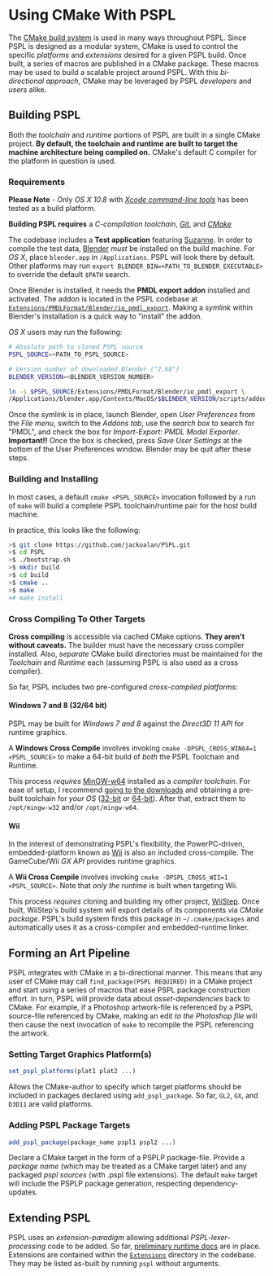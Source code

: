 Using CMake With PSPL
=====================

The [CMake build system](http://www.cmake.org) is used in many
ways throughout PSPL. Since PSPL is designed as a modular system,
CMake is used to control the specific *platforms* and *extensions*
desired for a given PSPL build. Once built, a series of macros are
published in a CMake package. These macros may be used to build a
scalable project around PSPL. With this *bi-directional approach*, 
CMake may be leveraged by PSPL *developers* and *users* alike.


Building PSPL
-------------

Both the *toolchain* and *runtime* portions of PSPL are built in a
single CMake project. **By default, the toolchain and runtime are built
to target the machine architecture being compiled on.** CMake's
default C compiler for the platform in question is used. 

### Requirements

**Please Note** - Only *OS X 10.8* with [*Xcode command-line tools*](https://developer.apple.com/downloads) 
has been tested as a build platform.

**Building PSPL requires** a *C-compilation toolchain*, [*Git*](http://git-scm.com), and [*CMake*](http://cmake.org)

The codebase includes a **Test application** featuring
[Suzanne](http://en.wikipedia.org/wiki/Blender_%28software%29#Suzanne).
In order to compile the test data, [Blender](http://blender.org) *must*
be installed on the build machine. For *OS X*, place `blender.app` in `/Applications`.
PSPL will look there by default. Other platforms may run `export BLENDER_BIN=<PATH_TO_BLENDER_EXECUTABLE>`
to override the default `$PATH` search.

Once Blender is installed, it needs the **PMDL export addon** installed and activated. 
The addon is located in the PSPL codebase at
[`Extensions/PMDLFormat/Blender/io_pmdl_export`](https://github.com/jackoalan/PSPL/tree/master/Extensions/PMDLFormat/Blender/io_pmdl_export).
Making a *symlink* within Blender's installation is a quick way to "install" the addon.

*OS X* users may run the following:
```sh
# Absolute path to cloned PSPL source
PSPL_SOURCE=<PATH_TO_PSPL_SOURCE>

# Version number of downloaded Blender ("2.68")
BLENDER_VERSION=<BLENDER_VERSION_NUMBER>

ln -s $PSPL_SOURCE/Extensions/PMDLFormat/Blender/io_pmdl_export \
/Applications/blender.app/Contents/MacOS/$BLENDER_VERSION/scripts/addons/
```

Once the symlink is in place, launch Blender, open *User Preferences* from the *File menu*,
switch to the *Addons tab*, use the *search box* to search for "PMDL", and check the box
for *Import-Export: PMDL Model Exporter*.
**Important!!** Once the box is checked, press *Save User Settings* at the bottom of the User Preferences window.
Blender may be quit after these steps.


### Building and Installing

In most cases, a default `cmake <PSPL_SOURCE>` invocation followed by a run 
of `make` will build a complete PSPL toolchain/runtime pair for the host 
build machine. 

In practice, this looks like the following:
```sh
>$ git clone https://github.com/jackoalan/PSPL.git
>$ cd PSPL
>$ ./bootstrap.sh
>$ mkdir build
>$ cd build
>$ cmake ..
>$ make
># make install
```


### Cross Compiling To Other Targets

**Cross compiling** is accessible via cached CMake options. 
**They aren't without caveats.** The builder must have the necessary
cross compiler installed. Also, *separate* CMake build directories
must be maintained for the *Toolchain* and *Runtime* each 
(assuming PSPL is also used as a cross compiler).


So far, PSPL includes two pre-configured *cross-compiled platforms*:

#### Windows 7 and 8 (32/64 bit)

PSPL may be built for *Windows 7 and 8* against the *Direct3D 11 API* for runtime graphics.

A **Windows Cross Compile** involves invoking `cmake -DPSPL_CROSS_WIN64=1 <PSPL_SOURCE>` to make
a 64-bit build of *both* the PSPL Toolchain and Runtime.

This process *requires* [MinGW-w64](http://mingw-w64.sourceforge.net) installed as a *compiler toolchain*. 
For ease of setup, I recommend [going to the downloads](http://sourceforge.net/projects/mingw-w64/files/)
and obtaining a pre-built toolchain for *your OS* 
([32-bit](http://sourceforge.net/projects/mingw-w64/files/Toolchains%20targetting%20Win32/) 
or [64-bit](http://sourceforge.net/projects/mingw-w64/files/Toolchains%20targetting%20Win64/)).
After that, extract them to `/opt/mingw-w32` and/or `/opt/mingw-w64`.

#### Wii

In the interest of demonstrating PSPL's flexibility, the PowerPC-driven, embedded-platform
known as [Wii](http://en.wikipedia.org/wiki/Wii) is also an included cross-compile. The 
GameCube/Wii *GX API* provides runtime graphics.

A **Wii Cross Compile** involves invoking `cmake -DPSPL_CROSS_WII=1 <PSPL_SOURCE>`.
Note that *only the runtime* is built when targeting Wii.

This process *requires* cloning and building my other project, [WiiStep](https://github.com/jackoalan/WiiStep).
Once built, WiiStep's build system will export details of its components via *CMake package*.
PSPL's build system finds this package in `~/.cmake/packages` and automatically uses it
as a cross-compiler and embedded-runtime linker.



Forming an Art Pipeline
-----------------------

PSPL integrates with CMake in a bi-directional manner. This means that any user of CMake
may call `find_package(PSPL REQUIRED)` in a CMake project and start using a series of 
macros that ease PSPL package construction effort. In turn, PSPL will provide data about
*asset-dependencies* back to CMake. For example, if a Photoshop artwork-file is referenced by a PSPL 
source-file referenced by CMake, making an edit *to the Photoshop file* will then cause the
next invocation of `make` to recompile the PSPL referencing the artwork.


### Setting Target Graphics Platform(s)
```cmake
set_pspl_platforms(plat1 plat2 ...)
```

Allows the CMake-author to specify which target platforms should be included in
packages declared using `add_pspl_package`. So far, `GL2`, `GX`, and `D3D11` are
valid platforms.


### Adding PSPL Package Targets
```cmake
add_pspl_package(package_name pspl1 pspl2 ...)
```

Declare a CMake target in the form of a PSPLP package-file. Provide a
*package name* (which may be treated as a CMake target later) and
any packaged *pspl sources* (with .pspl file extensions). The default `make`
target will include the PSPLP package generation, respecting dependency-updates.



Extending PSPL
--------------

PSPL uses an *extension-paradigm* allowing additional *PSPL-lexer-processing* code to be
added. So far, [preliminary runtime docs](http://jackoalan.github.io/PSPL) are in place.
Extensions are contained within the 
[`Extensions`](https://github.com/jackoalan/PSPL/tree/master/Extensions) 
directory in the codebase. They
may be listed as-built by running `pspl` without arguments.

